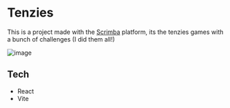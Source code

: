 # Tenzies
This is a project made with the [Scrimba](https://scrimba.com/dashboard#overview) platform, its the tenzies games with a bunch of challenges (I did them all!)

![image](https://github.com/rafaelnacle/Tenzies-the-game/assets/54647722/07585722-54a7-465a-b7fd-d2f0feda5214)

## Tech
- React
- Vite
